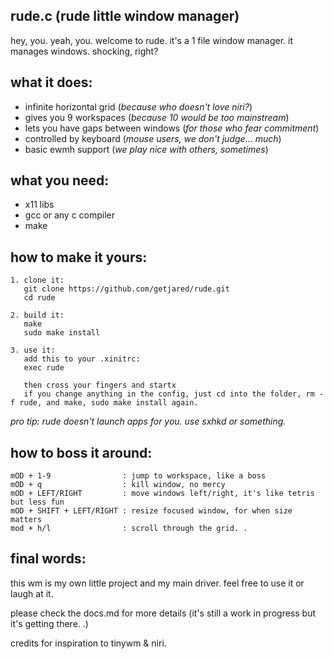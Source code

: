 rude.c (rude little window manager)
-----------------------------

hey, you. yeah, you. welcome to rude.
it's a 1 file window manager. it manages windows. shocking, right?

what it does:
-------------
- infinite horizontal grid (*because who doesn't love niri?*)
- gives you 9 workspaces (*because 10 would be too mainstream*)
- lets you have gaps between windows (*for those who fear commitment*)
- controlled by keyboard (*mouse users, we don't judge... much*)
- basic ewmh support (*we play nice with others, sometimes*)

what you need:
--------------
- x11 libs
- gcc or any c compiler
- make

how to make it yours:
---------------------
```
1. clone it:
   git clone https://github.com/getjared/rude.git
   cd rude

2. build it:
   make
   sudo make install

3. use it:
   add this to your .xinitrc:
   exec rude

   then cross your fingers and startx
   if you change anything in the config, just cd into the folder, rm -f rude, and make, sudo make install again.
```

*pro tip: rude doesn't launch apps for you. use sxhkd or something.*

how to boss it around:
----------------------
```
mOD + 1-9                : jump to workspace, like a boss
mOD + q                  : kill window, no mercy
mOD + LEFT/RIGHT         : move windows left/right, it's like tetris but less fun
mOD + SHIFT + LEFT/RIGHT : resize focused window, for when size matters
mod + h/l                : scroll through the grid. .
```

final words:
------------
this wm is my own little project and my main driver. feel free to use it or laugh at it.

please check the docs.md for more details (it's still a work in progress but it's getting there. .)

credits for inspiration to tinywm & niri.
